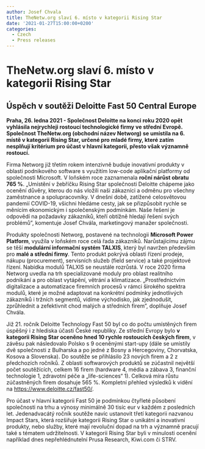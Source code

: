 ```yaml
---
author: Josef Chvala
title: TheNetw.org slaví 6. místo v kategorii Rising Star
date: '2021-01-27T15:00:00+0200'
categories:
  - Czech
  - Press releases
---
```


# TheNetw.org slaví 6. místo v kategorii Rising Star

## Úspěch v soutěži Deloitte Fast 50 Central Europe

**Praha, 26. ledna 2021 - Společnost Deloitte na konci roku 2020 opět vyhlásila nejrychleji rostoucí technologické firmy ve střední Evropě. Společnost TheNetw.org (obchodní název Networg) se umístila na 6. místě v kategorii Rising Star, určené pro mladé firmy, které zatím nesplňují kritérium pro účast v hlavní kategorii, přesto však významně rostoucí.**

Firma Networg již třetím rokem intenzivně buduje inovativní produkty v oblasti podnikového software s využitím low-code aplikační platformy od společnosti Microsoft. V loňském roce zaznamenala **roční nárůst obratu 765 %**. „Umístění v žebříčku Rising Star společnosti Deloitte chápeme jako ocenění důvěry, kterou do nás vložili naši zákazníci a odměnu pro všechny zaměstnance a spolupracovníky. V dnešní době, zatížené celosvětovou pandemií COVID-19, všichni hledáme cesty, jak se přizpůsobit rychle se měnícím ekonomickým i společenským podmínkám.  Naše řešení je odpovědí na požadavky zákazníků, kteří obtížně hledají řešení svých problémů”, komentuje Josef Chvála, marketingový manažer společnosti.

Produkty společnosti Networg, postavené na technologii **Microsoft Power Platform**, využila v loňském roce celá řada zákazníků. Narůstajícímu zájmu se těší **modulární informační systém TALXIS**, který byl navržen především pro **malé a střední firmy**. Tento produkt pokrývá oblasti řízení prodeje, nákupu (procurement), servisních služeb (field service) a také projektové řízení. Nabídka modulů TALXIS se neustále rozrůstá. V roce 2020 firma Networg uvedla na trh specializované moduly pro oblast realitního podnikání a pro oblast vytápění, větrání a klimatizace. „Prostřednictvím digitalizace a automatizace firemních procesů v rámci širokého spektra modulů, které je možné adaptovat na konkrétní podmínky jednotlivých zákazníků i tržních segmentů, vidíme východisko, jak zjednodušit, zprůhlednit a zefektivnit chod malých a středních firem”, doplňuje Josef Chvála. 

Již 21. ročník Deloitte Technology Fast 50 byl co do počtu umístěných firem úspěšný i z hlediska účasti České republiky. Ze střední Evropy bylo **v kategorii Rising Star oceněno hned 10 rychle rostoucích českých firem**, v závěsu pak následovalo Polsko s 9 oceněnými start-upy (dále se umístily dvě společnosti z Bulharska a po jedné z Bosny a Hercegoviny, Chorvatska, Kosova a Slovenska). Do soutěže se přihlásilo 23 nových firem a 2 z předchozích ročníků. Z oblasti softwarových produktů se zúčastnil největší počet soutěžících, celkem 16 firem (hardware 4, média a zábava 3, finanční technologie 1, zdravotní péče a „life-sciences“ 1). Celková míra růstu zúčastněných firem dosahuje 565 %. Kompletní přehled výsledků k vidění na https://www.deloitte.cz/fast50/.

Pro účast v hlavní kategorii Fast 50 je podmínkou čtyřleté působení společnosti na trhu a výnosy minimálně 30 tisíc eur v každém z posledních let. Jedenadvacátý ročník soutěže navíc ustanovit třetí kategorii nazvanou Impact Stars, která rozšiřuje kategorii Rising Star o unikátní a inovativní produkty, nebo služby, které mají revoluční dopad na trh a významně pracují také s tématem udržitelnosti. V kategorii Rising Star byli v minulosti ocenění například dnes nepřehlédnutelní Prusa Research, Kiwi.com či STRV.
